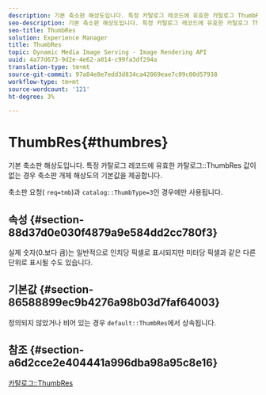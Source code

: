 ```yaml
---
description: 기본 축소판 해상도입니다. 특정 카탈로그 레코드에 유효한 카탈로그 ThumbRes 값이 없는 경우 축소판 개체 해상도의 기본값을 제공합니다.
seo-description: 기본 축소판 해상도입니다. 특정 카탈로그 레코드에 유효한 카탈로그 ThumbRes 값이 없는 경우 축소판 개체 해상도의 기본값을 제공합니다.
seo-title: ThumbRes
solution: Experience Manager
title: ThumbRes
topic: Dynamic Media Image Serving - Image Rendering API
uuid: 4a77d673-9d2e-4e62-a014-c99fa3df294a
translation-type: tm+mt
source-git-commit: 97a84e8e7edd3d834ca42069eae7c09c00d57938
workflow-type: tm+mt
source-wordcount: '121'
ht-degree: 3%

---
```



# ThumbRes{#thumbres}

기본 축소판 해상도입니다. 특정 카탈로그 레코드에 유효한 카탈로그::ThumbRes 값이 없는 경우 축소판 개체 해상도의 기본값을 제공합니다.

축소판 요청( `req=tmb`)과 `catalog::ThumbType=3`인 경우에만 사용됩니다.

## 속성 {#section-88d37d0e030f4879a9e584dd2cc780f3}

실제 숫자(0.보다 큼)는 일반적으로 인치당 픽셀로 표시되지만 미터당 픽셀과 같은 다른 단위로 표시될 수도 있습니다.

## 기본값 {#section-86588899ec9b4276a98b03d7faf64003}

정의되지 않았거나 비어 있는 경우 `default::ThumbRes`에서 상속됩니다.

## 참조 {#section-a6d2cce2e404441a996dba98a95c8e16}

[카탈로그::ThumbRes](../../../../../is-api/image-catalog/image-serving-api-ref/c-image-catalog-reference/c-image-svg-data-reference/c-image-data-reference/r-thumbres-cat.md#reference-eedb9991397347c3bed5bd0a785c4c69)
